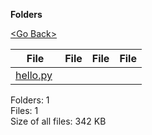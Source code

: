 **Folders**

[&lt;Go Back&gt;](../right.html)

  

<table><thead><tr class="header"><th><strong>File</strong></th><th><strong>File</strong></th><th><strong>File</strong></th><th><strong>File</strong></th></tr></thead><tbody><tr class="odd"><td><a href="hello.py">hello.py</a> </td><td></td><td></td><td></td></tr></tbody></table>

Folders: 1  
Files: 1  
Size of all files: 342 KB
